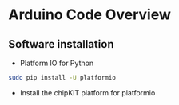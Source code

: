 # Arduino Code Overview

## Software installation

* Platform IO for Python
```bash
sudo pip install -U platformio
```

* Install the chipKIT  platform for platformio

